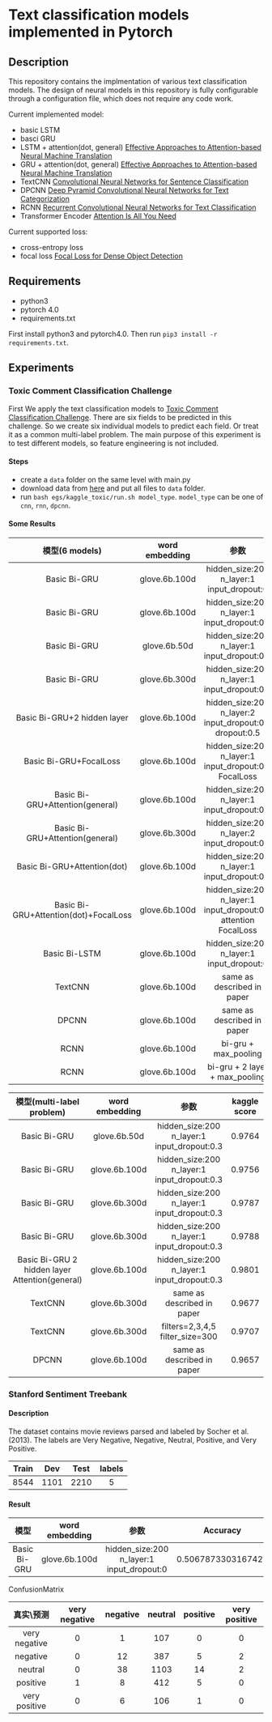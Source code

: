 # Text classification models implemented in Pytorch

## Description

This repository contains the implmentation of various text classification models. The design of neural models in this repository is fully configurable through a configuration file, which does not require any code work.

Current implemented model:

* basic LSTM
* basci GRU
* LSTM + attention(dot, general) [Effective Approaches to Attention-based Neural Machine Translation](http://aclweb.org/anthology/D15-1166)
* GRU + attention(dot, general) [Effective Approaches to Attention-based Neural Machine Translation](http://aclweb.org/anthology/D15-1166)
* TextCNN [Convolutional Neural Networks for Sentence Classification
](https://arxiv.org/abs/1408.5882)
* DPCNN [Deep Pyramid Convolutional Neural Networks for Text Categorization
](https://ai.tencent.com/ailab/media/publications/ACL3-Brady.pdf)
* RCNN [Recurrent Convolutional Neural Networks for Text Classification](https://www.aaai.org/ocs/index.php/AAAI/AAAI15/paper/download/9745/9552)
* Transformer Encoder [Attention Is All You Need](https://arxiv.org/pdf/1706.03762.pdf)

Current supported loss:

* cross-entropy loss
* focal loss [Focal Loss for Dense Object Detection](https://arxiv.org/abs/1708.02002)

## Requirements

* python3
* pytorch 4.0
* requirements.txt

First install python3 and pytorch4.0. Then run `pip3 install -r requirements.txt`.

## Experiments

### Toxic Comment Classification Challenge

First We apply the text classification models to [Toxic Comment Classification Challenge](https://www.kaggle.com/c/jigsaw-toxic-comment-classification-challenge). There are six fields to be predicted in this challenge. So we create six individual models to predict each field. Or treat it as a common multi-label problem.
The main purpose of this experiment is to test different models, so feature engineering is not included.

#### Steps

* create a `data` folder on the same level with main.py
* download data from [here](https://www.kaggle.com/c/jigsaw-toxic-comment-classification-challenge/data) and put all files to `data` folder.
* run `bash egs/kaggle_toxic/run.sh model_type`. `model_type` can be one of `cnn`, `rnn`, `dpcnn`.

#### Some Results

| 模型(6 models)       |   word embedding   | 参数    |  kaggle score  |
| :--------: |:----:| :----:   | :----: |
| Basic Bi-GRU        |glove.6b.100d |hidden_size:200 n_layer:1 input_dropout:0      |   0.9718    |
| Basic Bi-GRU        |glove.6b.100d |hidden_size:200 n_layer:1 input_dropout:0.3      |   0.9771    |
| Basic Bi-GRU        |glove.6b.50d |hidden_size:200 n_layer:1 input_dropout:0.3      |   0.9745    |
| Basic Bi-GRU        |glove.6b.300d |hidden_size:200 n_layer:1 input_dropout:0.3      |   0.9766    |
| Basic Bi-GRU+2 hidden layer       |glove.6b.100d |hidden_size:200 n_layer:2 input_dropout:0.3 dropout:0.5      |   0.9793    |
| Basic Bi-GRU+FocalLoss        |glove.6b.100d |hidden_size:200 n_layer:1 input_dropout:0.3 FocalLoss     |   0.9755    |
| Basic Bi-GRU+Attention(general)       |glove.6b.100d |hidden_size:200 n_layer:1 input_dropout:0.3     |   0.9773    |
| Basic Bi-GRU+Attention(general)       |glove.6b.300d |hidden_size:200 n_layer:2 input_dropout:0.3     |   0.9791    |
| Basic Bi-GRU+Attention(dot)       |glove.6b.100d |hidden_size:200 n_layer:1 input_dropout:0.3     |   0.9756    |
| Basic Bi-GRU+Attention(dot)+FocalLoss        |glove.6b.100d |hidden_size:200 n_layer:1 input_dropout:0.3 attention FocalLoss     |   0.9763    |
| Basic Bi-LSTM       |glove.6b.100d |hidden_size:200 n_layer:1 input_dropout:0      |   0.9710    |
| TextCNN        |glove.6b.100d |   same as described in paper    |   0.9525    |
| DPCNN        |glove.6b.100d |   same as described in paper    |   0.9773    |
| RCNN        |glove.6b.100d |   bi-gru + max_pooling    |   0.9797    |
| RCNN        |glove.6b.100d |   bi-gru + 2 layer + max_pooling    |   0.9789    |


| 模型(multi-label problem)       |   word embedding   | 参数    |  kaggle score  |
| :--------: |:----:| :----:   | :----: |
| Basic Bi-GRU        |glove.6b.50d |hidden_size:200 n_layer:1 input_dropout:0.3      |   0.9764    |
| Basic Bi-GRU        |glove.6b.100d |hidden_size:200 n_layer:1 input_dropout:0.3      |   0.9756    |
| Basic Bi-GRU        |glove.6b.300d |hidden_size:200 n_layer:1 input_dropout:0.3      |   0.9787    |
| Basic Bi-GRU        |glove.6b.300d |hidden_size:200 n_layer:1 input_dropout:0.3      |   0.9788    |
| Basic Bi-GRU 2 hidden layer Attention(general)         |glove.6b.100d |hidden_size:200 n_layer:1 input_dropout:0.3      |   0.9801    |
| TextCNN        |glove.6b.300d |   same as described in paper    |   0.9677    |
| TextCNN        |glove.6b.300d |   filters=2,3,4,5 filter_size=300    |   0.9707    |
| DPCNN        |glove.6b.100d |   same as described in paper    |   0.9657    |

### Stanford Sentiment Treebank

#### Description

The dataset contains movie reviews parsed and labeled by Socher et al. (2013). The labels are Very Negative, Negative, Neutral, Positive, and Very Positive.

| Train | Dev | Test | labels |
| :---: | :---: | :---: | :---:|
| 8544  | 1101  | 2210  | 5    |

#### Result

| 模型       |   word embedding   | 参数    |  Accuracy  |
| :--------: |:----:| :----:   | :----: |
| Basic Bi-GRU        |glove.6b.100d |hidden_size:200 n_layer:1 input_dropout:0      |   0.5067873303167421    |

ConfusionMatrix

|真实\预测| very negative | negative | neutral | positive | very positive |
| :---: | :---: | :---: | :---: | :---: | :---: |
|very negative|0|1|107|0|0|
|negative|0|12|387|5|2|
|neutral|0|38|1103|14|2|
|positive|1|8|412|5|0|
|very positive|0|6|106|1|0|
